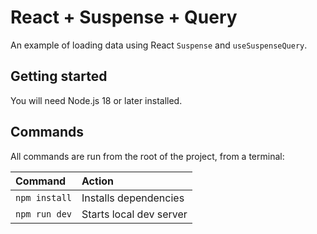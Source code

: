 # React + Suspense + Query

An example of loading data using React `Suspense` and `useSuspenseQuery`.

## Getting started

You will need Node.js 18 or later installed.

## Commands

All commands are run from the root of the project, from a terminal:

| Command       | Action                  |
| :------------ | :---------------------- |
| `npm install` | Installs dependencies   |
| `npm run dev` | Starts local dev server |
